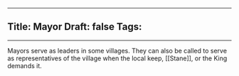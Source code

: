 
---
Title: Mayor
Draft: false
Tags:
  - 
---

Mayors serve as leaders in some villages. They can also be called to serve as representatives of the village when the local keep, [[Stane]], or the King demands it. 